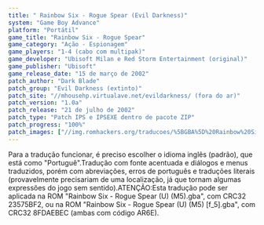 ```yaml
---
title: " Rainbow Six - Rogue Spear (Evil Darkness)"
system: "Game Boy Advance"
platform: "Portátil"
game_title: "Rainbow Six - Rogue Spear"
game_category: "Ação - Espionagem"
game_players: "1-4 (cabo com multipak)"
game_developer: "Ubisoft Milan e Red Storm Entertainment (original)"
game_publisher: "Ubisoft"
game_release_date: "15 de março de 2002"
patch_author: "Dark Blade"
patch_group: "Evil Darkness (extinto)"
patch_site: "//mhousehp.virtualave.net/evildarkness/ (fora do ar)"
patch_version: "1.0a"
patch_release: "21 de julho de 2002"
patch_type: "Patch IPS e IPSEXE dentro de pacote ZIP"
patch_progress: "100%"
patch_images: ["//img.romhackers.org/traducoes/%5BGBA%5D%20Rainbow%20Six%20-%20Rogue%20Spear%20-%20Evil%20Darkness%20-%201.png","//img.romhackers.org/traducoes/%5BGBA%5D%20Rainbow%20Six%20-%20Rogue%20Spear%20-%20Evil%20Darkness%20-%202.png","//img.romhackers.org/traducoes/%5BGBA%5D%20Rainbow%20Six%20-%20Rogue%20Spear%20-%20Evil%20Darkness%20-%203.png"]
---
```

Para a tradução funcionar, é preciso escolher o idioma inglês (padrão), que está como "Portuguê".Tradução com fonte acentuada e diálogos e menus traduzidos, porém com abreviações, erros de português e traduções literais (provavelmente precisariam de uma localização, já que tornam algumas expressões do jogo sem sentido).ATENÇÃO:Esta tradução pode ser aplicada na ROM "Rainbow Six - Rogue Spear (U) (M5).gba", com CRC32 23575BF2, ou na ROM "Rainbow Six - Rogue Spear (U) (M5) [f_5].gba", com CRC32 8FDAEBEC (ambas com código AR6E).